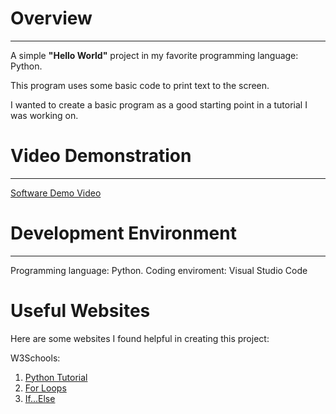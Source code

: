 # Overview
---

A simple **"Hello World"** project in my favorite programming language: Python.

This program uses some basic code to print text to the screen.

I wanted to create a basic program as a good starting point in a tutorial I was working on.

# Video Demonstration
---

[Software Demo Video](http://youtube.link.goes.here)

# Development Environment
---

Programming language: Python.
Coding enviroment: Visual Studio Code


# Useful Websites

Here are some websites I found helpful in creating this project:

W3Schools:
1. [Python Tutorial](https://www.w3schools.com/python/default.asp)
2. [For Loops](https://www.w3schools.com/python/python_for_loops.asp)
3. [If...Else](https://www.w3schools.com/python/python_conditions.asp)

